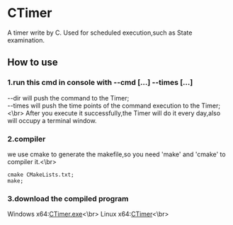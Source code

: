 # CTimer
A timer write by C. Used for scheduled execution,such as State examination.
## How to use
### 1.run this cmd in console with --cmd [...] --times [...]
--dir will push the command to the Timer;<br>
--times will push the time points of the command execution to the Timer;<\br>
After you execute it successfully,the Timer will do it every day,also will occupy a terminal window.
### 2.compiler
we use cmake to generate the makefile,so you need 'make' and 'cmake' to compiler it.<\br>
~~~shell/bash
cmake CMakeLists.txt;
make;
~~~
### 3.download the compiled program
Windows x64:[CTimer.exe](https://github.com/sketchdee/CTimer/blob/main/CTimer)<\br>
Linux x64:[CTimer](https://github.com/sketchdee/CTimer/blob/main/CTimer.exe)<\br>
